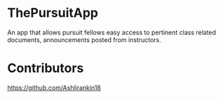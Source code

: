 # ThePursuitApp
An app that allows pursuit fellows easy access to pertinent class related documents, announcements posted from instructors. 



# Contributors
https://github.com/Ashlirankin18
